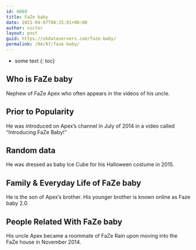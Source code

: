 ```yaml
---
id: 6069
title: FaZe baby
date: 2021-04-07T00:25:01+00:00
author: victor
layout: post
guid: https://ukdataservers.com/faze-baby/
permalink: /04/07/faze-baby/
---
```


* some text
{: toc}


## Who is FaZe baby



Nephew of FaZe Apex who often appears in the videos of his uncle. 

                
                
                
## Prior to Popularity



He was introduced on Apex&#8217;s channel in July of 2014 in a video called &#8220;Introducing FaZe Baby!&#8221; 

                
                
                
## Random data



He was dressed as baby Ice Cube for his Halloween costume in 2015. 

                
                
                
## Family & Everyday Life of FaZe baby



He is the son of Apex&#8217;s brother. His younger brother is known online as Faze baby 2.0. 

                
                
                
## People Related With FaZe baby



His uncle Apex became a roommate of FaZe Rain upon moving into the FaZe house in November 2014. 

                
              
            
          
          
          